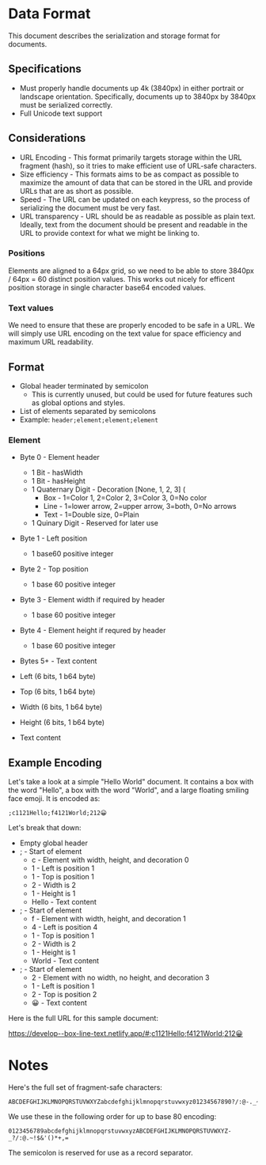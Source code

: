 Data Format
===========

This document describes the serialization and storage format for documents.

Specifications
--------------

- Must properly handle documents up 4k (3840px) in either portrait or landscape orientation. Specifically, documents up to 3840px by 3840px must be serialized correctly.
- Full Unicode text support

Considerations
--------------

- URL Encoding - This format primarily targets storage within the URL fragment (hash), so it tries to make efficient use of URL-safe characters.
- Size efficiency - This formats aims to be as compact as possible to maximize the amount of data that can be stored in the URL and provide URLs that are as short as possible.
- Speed - The URL can be updated on each keypress, so the process of serializing the document must be very fast.
- URL transparency - URL should be as readable as possible as plain text. Ideally, text from the document should be present and readable in the URL to provide context for what we might be linking to.

### Positions

Elements are aligned to a 64px grid, so we need to be able to store 3840px / 64px = 60 distinct position values. This works out nicely for efficent position storage in single character base64 encoded values.

### Text values

We need to ensure that these are properly encoded to be safe in a URL. We will simply use URL encoding on the text value for space efficiency and maximum URL readability.

Format
------

- Global header terminated by semicolon
    - This is currently unused, but could be used for future features such as global options and styles.
- List of elements separated by semicolons
- Example: `header;element;element;element`

### Element

- Byte 0 - Element header
    - 1 Bit - hasWidth
    - 1 Bit - hasHeight
    - 1 Quaternary Digit - Decoration [None, 1, 2, 3] (
      - Box - 1=Color 1, 2=Color 2, 3=Color 3, 0=No color
      - Line - 1=lower arrow, 2=upper arrow, 3=both, 0=No arrows
      - Text - 1=Double size, 0=Plain
    - 1 Quinary Digit - Reserved for later use
- Byte 1 - Left position
    - 1 base60 positive integer
- Byte 2 - Top position
    - 1 base 60 positive integer
- Byte 3 - Element width if required by header
    - 1 base 60 positive integer
- Byte 4 - Element height if requred by header
    - 1 base 60 positive integer
- Bytes 5+ - Text content

- Left (6 bits, 1 b64 byte)
- Top (6 bits, 1 b64 byte)
- Width (6 bits, 1 b64 byte)
- Height (6 bits, 1 b64 byte)
- Text content

Example Encoding
----------------

Let's take a look at a simple "Hello World" document. It contains a box with the word "Hello", a box with the word "World", and a large floating smiling face emoji. It is encoded as:

    ;c1121Hello;f4121World;212😀

Let's break that down:

- Empty global header
- ; - Start of element
    - c - Element with width, height, and decoration 0
    - 1 - Left is position 1
    - 1 - Top is position 1
    - 2 - Width is 2
    - 1 - Height is 1
    - Hello - Text content
- ; - Start of element
    - f - Element with width, height, and decoration 1
    - 4 - Left is position 4
    - 1 - Top is position 1
    - 2 - Width is 2
    - 1 - Height is 1
    - World - Text content
- ; - Start of element
    - 2 - Element with no width, no height, and decoration 3
    - 1 - Left is position 1
    - 2 - Top is position 2
    - 😀 - Text content

Here is the full URL for this sample document:

https://develop--box-line-text.netlify.app/#;c1121Hello;f4121World;212😀


Notes
=====

Here's the full set of fragment-safe characters:

    ABCDEFGHIJKLMNOPQRSTUVWXYZabcdefghijklmnopqrstuvwxyz01234567890?/:@-._~!$&'()*+,;=
We use these in the following order for up to base 80 encoding:

```0123456789abcdefghijklmnopqrstuvwxyzABCDEFGHIJKLMNOPQRSTUVWXYZ-_?/:@.~!$&'()*+,=```

The semicolon is reserved for use as a record separator.